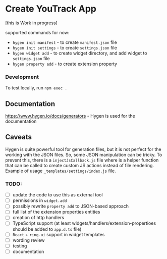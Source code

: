 # Create YouTrack App
[this is Work in progress]

supported commands for now:
 - `hygen init manifest` - to create `manifest.json` file
 - `hygen init settings` - to create `settings.json` file
 - `hygen widget add` - to create widget directory, and add widget to `settings.json` file
 - `hygen property add` - to create extension property

### Development

To test locally, run `npm exec .`

## Documentation
https://www.hygen.io/docs/generators - Hygen is used for the documentation

## Caveats
Hygen is quite powerful tool for generation files, but it is not perfect for the working with the JSON files. So, some JSON manipulation can be tricky. To prevent this, there is a `injectJsCallback.js` file where is a helper function that can be called to create custom JS actions instead of file rendering. Example of usage `_templates/settings/index.js` file.

### TODO:

 - [ ] update the code to use this as external tool
 - [ ] permissions in `widget.add`
 - [ ] possibly rewrite `property add` to JSON-based approach
 - [ ] full list of the extension properties entities
 - [ ] creation of http handlers
 - [ ] TypeScript support (at least widgets/handlers/extension-propertioes should be added to `app.d.ts` file)
 - [ ] `React` + `ring-ui` support in widget templates
 - [ ] wording review
 - [ ] testing
 - [ ] documentation
